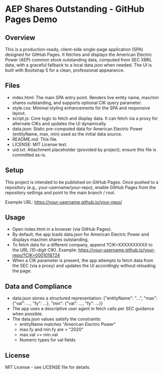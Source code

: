 # AEP Shares Outstanding - GitHub Pages Demo

## Overview
This is a production-ready, client-side single-page application (SPA) designed for GitHub Pages. It fetches and displays the American Electric Power (AEP) common stock outstanding data, computed from SEC XBRL data, with a graceful fallback to a local data.json when needed. The UI is built with Bootstrap 5 for a clean, professional appearance.

## Files
- index.html: The main SPA entry point. Renders live entity name, max/min shares outstanding, and supports optional CIK query parameter.
- style.css: Minimal styling enhancements for the SPA and responsive layout.
- script.js: Core logic to fetch and display data. It can fetch via a proxy for alternate CIKs and updates the UI dynamically.
- data.json: Static pre-computed data for American Electric Power (entityName, max, min) used as the initial data source.
- README.md: This file.
- LICENSE: MIT License text.
- uid.txt: Attachment placeholder (provided by project); ensure this file is committed as-is.

## Setup
This project is intended to be published on GitHub Pages. Once pushed to a repository (e.g., your-username/your-repo), enable GitHub Pages from the repository settings and point to the main branch / root.

Example URL:
https://your-username.github.io/your-repo/

## Usage
- Open index.html in a browser (via GitHub Pages).
- By default, the app loads data.json for American Electric Power and displays max/min shares outstanding.
- To fetch data for a different company, append ?CIK=XXXXXXXXXX to the URL (10-digit CIK). Example:
  https://your-username.github.io/your-repo/?CIK=0001018724
- When a CIK parameter is present, the app attempts to fetch data from the SEC (via a proxy) and updates the UI accordingly without reloading the page.

## Data and Compliance
- data.json stores a structured representation:
  {"entityName": "...", "max": {"val": ..., "fy": ...}, "min": {"val": ..., "fy": ...}}
- The app uses a descriptive user agent in fetch calls per SEC guidance when possible.
- The data.json values satisfy the constraints:
  - entityName matches "American Electric Power"
  - max.fy and min.fy are > "2020"
  - max.val >= min.val
  - Numeric types for val fields

## License
MIT License - see LICENSE file for details.